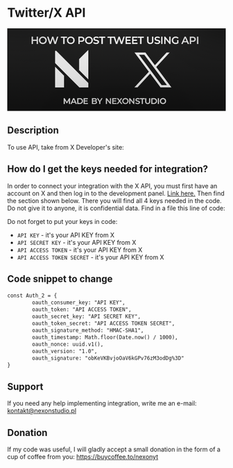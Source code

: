 # Twitter/X API

![Alternatice](https://github.com/nexonyt/twitter-x-API/blob/main/header.png)

## Description

To use API, take from X Developer's site: 


## How do I get the keys needed for integration?
In order to connect your integration with the X API, you must first have an account on X and then log in to the development panel. [Link here.](https://developer.twitter.com/en/portal/dashboard)
Then find the section shown below. There you will find all 4 keys needed in the code. Do not give it to anyone, it is confidential data.
Find in a file this line of code:



Do not forget to put your keys in code:
- `API KEY` - it's your API KEY from X
- `API SECRET KEY` - it's your API KEY from X
- `API ACCESS TOKEN` - it's your API KEY from X
- `API ACCESS TOKEN SECRET` - it's your API KEY from X

## Code snippet to change
```
const Auth_2 = {
        oauth_consumer_key: "API KEY",
        oauth_token: "API ACCESS TOKEN",
        oauth_secret_key: "API SECRET KEY",
        oauth_token_secret: "API ACCESS TOKEN SECRET",
        oauth_signature_method: "HMAC-SHA1",
        oauth_timestamp: Math.floor(Date.now() / 1000),
        oauth_nonce: uuid.v1(),
        oauth_version: "1.0",
        oauth_signature: "obKeVKBvjoOaV6kGPv76zM3odDg%3D"
}
```

## Support
If you need any help implementing integration, write me an e-mail: kontakt@nexonstudio.pl

## Donation
If my code was useful, I will gladly accept a small donation in the form of a cup of coffee from you: https://buycoffee.to/nexonyt

